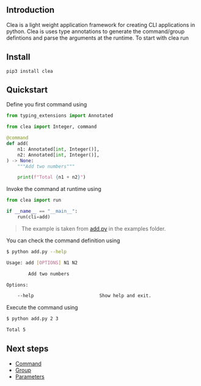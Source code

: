 ## Introduction

Clea is a light weight application framework for creating CLI applications in python. Clea is uses type annotations to generate the command/group defintions and parse the arguments at the runtime. To start with clea run

## Install

```
pip3 install clea
```

## Quickstart

Define you first command using 

```python
from typing_extensions import Annotated

from clea import Integer, command

@command
def add(
    n1: Annotated[int, Integer()],
    n2: Annotated[int, Integer()],
) -> None:
    """Add two numbers"""

    print(f"Total {n1 + n2}")
```

Invoke the command at runtime using

```python
from clea import run

if __name__ == "__main__":
    run(cli=add)
```

> The example is taken from [add.py](https://github.com/angrybayblade/clea/blob/main/examples/add.py) in the examples folder.

You can check the command definition using 

```bash
$ python add.py --help

Usage: add [OPTIONS] N1 N2

        Add two numbers

Options:

    --help                        Show help and exit.
```

Execute the command using

```bash
$ python add.py 2 3

Total 5
```

## Next steps 

- [Command](/clea/command)
- [Group](/clea/group)
- [Parameters](/clea/parameters)
